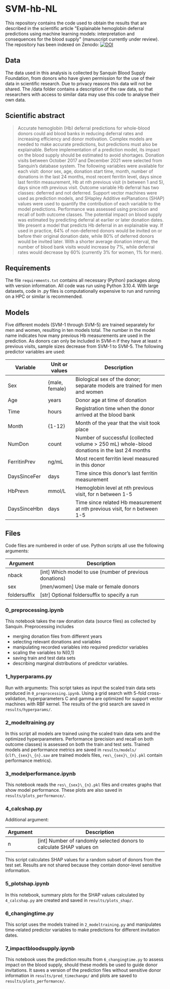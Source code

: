 # SVM-hb-NL
This repository contains the code used to obtain the results that are described
in the scientific article "Explainable hemoglobin deferral predictions using
machine learning models: interpretation and consequences for the blood supply"
(manuscript currently under review). The repository has been indexed on Zenodo:
[![DOI](https://zenodo.org/badge/511832055.svg)](https://zenodo.org/badge/latestdoi/511832055)


## Data 
The data used in this analysis is collected by Sanquin Blood Supply Foundation,
from donors who have given permission for the use of their data in scientific
research. Due to privacy reasons this data will not be shared. The /data folder
contains a description of the raw data, so that researchers with access to
similar data may use this code to analyse their own data.

## Scientific abstract
> Accurate hemoglobin (Hb) deferral predictions for whole-blood donors could aid
> blood banks in reducing deferral rates and increasing efficiency and donor
> motivation. Complex models are needed to make accurate predictions, but
> predictions must also be explainable. Before implementation of a prediction
> model, its impact on the blood supply should be estimated to avoid shortages.
> Donation visits between October 2017 and December 2021 were selected from
> Sanquin’s database system. The following variables were available for each
> visit: donor sex, age, donation start time, month, number of donations in the
> last 24 months, most recent ferritin level, days since last ferritin
> measurement, Hb at nth previous visit (n between 1 and 5), days since nth
> previous visit. Outcome variable Hb deferral has two classes: deferred and not
> deferred. Support vector machines were used as prediction models, and SHapley
> Additive exPlanations (SHAP) values were used to quantify the contribution of
> each variable to the model predictions. Performance was assessed using
> precision and recall of both outcome classes. The potential impact on blood
> supply was estimated by predicting deferral at earlier or later donation dates.
> We present a model that predicts Hb deferral in an explainable way. If used in
> practice, 64% of non-deferred donors would be invited on or before their
> original donation date, while 80% of deferred donors would be invited later.
> With a shorter average donation interval, the number of blood bank visits
> would increase by 7%, while deferral rates would decrease by 60% (currently
> 3% for women, 1% for men).

## Requirements
The file `requirements.txt` contains all necessary (Python) packages along with
version information. All code was run using Python 3.10.4. With large datasets,
code in .py files is computationally expensive to run and running on a HPC or
similar is recommended.

## Models
Five different models (SVM-1 through SVM-5) are trained separately for men and
women, resulting in ten models total. The number in the model name indicates how
many previous Hb measurements are used in the prediction. As donors can only be
included in SVM-n if they have at least n previous visits, sample sizes decrease
from SVM-1 to SVM-5. The following predictor variables are used:

Variable	 | Unit or values |	Description
-------------|----------------|----------------------------------------------------------------------------------------------
Sex	         | {male, female} |	Biological sex of the donor; separate models are trained for men and women
Age          | years          |	Donor age at time of donation
Time         | hours          |	Registration time when the donor arrived at the blood bank
Month        | {1-12}         |	Month of the year that the visit took place
NumDon       | count          |	Number of successful (collected volume > 250 mL) whole-blood donations in the last 24 months
FerritinPrev | ng/mL          |	Most recent ferritin level measured in this donor
DaysSinceFer | days           |	Time since this donor’s last ferritin measurement
HbPrevn      | mmol/L         |	Hemoglobin level at nth previous visit, for n between 1-5
DaysSinceHbn | days	          | Time since related Hb measurement at nth previous visit, for n between 1-5


## Files
Code files are numbered in order of use. Python scripts all use the following arguments:

Argument     | Description
-------------|--------------------------------------------------------
nback        | [int] Which model to use (number of previous donations)
sex          | [men/women] Use male or female donors
foldersuffix | [str] Optional foldersuffix to specify a run 

### 0_preprocessing.ipynb
This notebook takes the raw donation data (source files) as collected by Sanquin.
Preprocessing includes
- merging donation files from different years
- selecting relevant donations and variables
- manipulating recorded variables into required predictor variables
- scaling the variables to N(0,1)
- saving train and test data sets
- describing marginal distributions of predictor variables.

### 1_hyperparams.py
Run with arguments: 
This script takes as input the scaled train data sets produced in
`0_preprocessing.ipynb`. Using a grid search with 5-fold cross-validation,
hyperparameters C and gamma are optimized for support vector machines with RBF
kernel. The results of the grid search are saved in `results/hyperparams/`.

### 2_modeltraining.py
In this script all models are trained using the scaled train data sets and the
optimized hyperparameters. Performance (precision and recall on both outcome
classes) is assessed on both the train and test sets. Trained models and
performance metrics are saved in `results/models/` (`clf\_{sex}\_{n}.sav` are
trained models files, `res\_{sex}\_{n}.pkl` contain performance metrics).

### 3_modelperformance.ipynb
This notebook reads the `res\_{sex}\_{n}.pkl` files and creates graphs that show
model performance. These plots are also saved in `results/plots_performance/`.

### 4_calcshap.py
Additional argument:

Argument     | Description
-------------|---------------------------------------------------------------------
n            | [int] Number of randomly selected donors to calculate SHAP values on

This script calculates SHAP values for a random subset of donors from the test
set. Results are not shared because they contain donor-level sensitive information.

### 5_plotshap.ipynb
In this notebook, summary plots for the SHAP values calculated by
`4_calcshap.py` are created and saved in `results/plots_shap/`.

### 6_changingtime.py
This script uses the models trained in `2_modeltraining.py` and manipulates
time-related predictor variables to make predictions for different invitation
dates.

### 7_impactbloodsupply.ipynb
This notebook uses the prediction results from `6_changingtime.py` to assess
impact on the blood supply, should these models be used to guide donor
invitations. It saves a version of the prediction files without sensitive donor
information in `results/pred_timechange/` and plots are saved to
`results/plots_performance/`.
